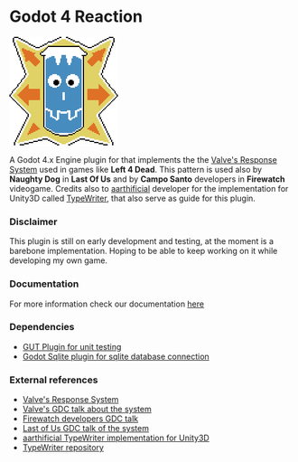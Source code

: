 # Godot 4 Reaction

![Reaction icon](icon.png)

A Godot 4.x Engine plugin for that implements the  the [Valve's Response System](https://developer.valvesoftware.com/wiki/Response_System) used in games like **Left 4 Dead**. This pattern is used also by **Naughty Dog** in **Last Of Us** and by **Campo Santo** developers in **Firewatch** videogame. Credits also to [aarthificial](https://www.youtube.com/@aarthificial) developer for the implementation for Unity3D called [TypeWriter](https://github.com/aarthificial-unity/typewriter), that also serve as guide for this plugin.

### Disclaimer

This plugin is still on early development and testing, at the moment is a barebone implementation. Hoping to be able to keep working on it while developing my own game. 

### Documentation

For more information check our documentation [here](https://github.com/ThereThere-CoOp/reaction_docs/blob/main/en/About%20Reaction.md)

### Dependencies

* [GUT Plugin for unit testing](https://github.com/bitwes/Gut)
* [Godot Sqlite plugin for sqlite database connection](https://github.com/2shady4u/godot-sqlite)

### External references
* [Valve's Response System](https://developer.valvesoftware.com/wiki/Response_System)
* [Valve's GDC talk about the system](https://www.youtube.com/watch?v=tAbBID3N64A)
* [Firewatch developers GDC talk](https://www.youtube.com/watch?v=wj-2vbiyHnI&t=764s)
* [Last of Us GDC talk of the system](https://www.youtube.com/watch?v=D7T1t_grInw&pp=ygUXbGFzdCBvZiB1cyBnZGMgZGlhbG9ndWU%3D)
* [aarthificial TypeWriter implementation for Unity3D](https://www.youtube.com/watch?v=1LlF5p5Od6A&t=2s)
* [TypeWriter repository](https://github.com/aarthificial-unity/typewriter)
